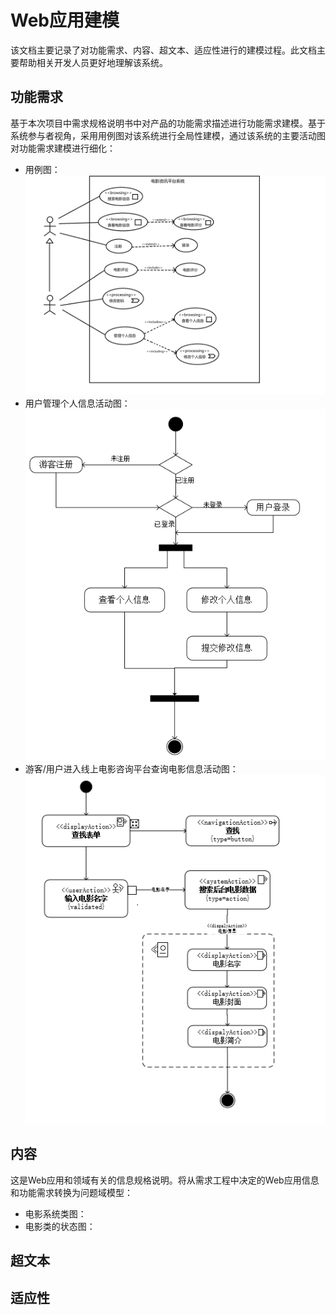 # Web应用建模
该文档主要记录了对功能需求、内容、超文本、适应性进行的建模过程。此文档主要帮助相关开发人员更好地理解该系统。
## 功能需求
基于本次项目中需求规格说明书中对产品的功能需求描述进行功能需求建模。基于系统参与者视角，采用用例图对该系统进行全局性建模，通过该系统的主要活动图对功能需求建模进行细化：
- 用例图：
![](https://github.com/Baisen1105/WEB-Project/blob/master/images/%E7%94%A8%E4%BE%8B%E5%9B%BE.png)
- 用户管理个人信息活动图：
![](https://github.com/Baisen1105/WEB-Project/blob/master/images/%E4%B8%AA%E4%BA%BA%E4%BF%A1%E6%81%AF%E7%AE%A1%E7%90%86%E6%B4%BB%E5%8A%A8%E5%9B%BE.png)
- 游客/用户进入线上电影咨询平台查询电影信息活动图：
![](https://github.com/Baisen1105/WEB-Project/blob/master/images/%E6%90%9C%E7%B4%A2%E7%94%B5%E5%BD%B1%E6%B4%BB%E5%8A%A8%E5%9B%BE.png)
## 内容
这是Web应用和领域有关的信息规格说明。将从需求工程中决定的Web应用信息和功能需求转换为问题域模型：
- 电影系统类图：
![]()
- 电影类的状态图：
![]()
## 超文本

## 适应性
